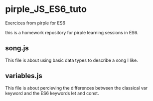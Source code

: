# pirple_JS_ES6_tuto
Exercices from pirple for ES6

this is a homework repository for pirple learning sessions in ES6.

## song.js
This file is about using basic data types to describe a song I like.

## variables.js
This file is about percieving the differences between the classical var keyword and the ES6 keywords let and const.
